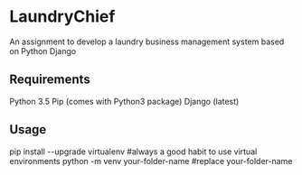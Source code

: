 # LaundryChief
An assignment to develop a laundry business management system based on Python Django

## Requirements ##
Python 3.5
Pip (comes with Python3 package)
Django (latest)

## Usage ##
pip install --upgrade virtualenv    #always a good habit to use virtual environments
python -m venv your-folder-name     #replace your-folder-name
